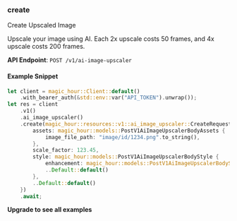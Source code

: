 
### create <a name="create"></a>
Create Upscaled Image

Upscale your image using AI. Each 2x upscale costs 50 frames, and 4x upscale costs 200 frames.

**API Endpoint**: `POST /v1/ai-image-upscaler`

#### Example Snippet

```rust
let client = magic_hour::Client::default()
    .with_bearer_auth(&std::env::var("API_TOKEN").unwrap());
let res = client
    .v1()
    .ai_image_upscaler()
    .create(magic_hour::resources::v1::ai_image_upscaler::CreateRequest {
        assets: magic_hour::models::PostV1AiImageUpscalerBodyAssets {
            image_file_path: "image/id/1234.png".to_string(),
        },
        scale_factor: 123.45,
        style: magic_hour::models::PostV1AiImageUpscalerBodyStyle {
            enhancement: magic_hour::models::PostV1AiImageUpscalerBodyStyleEnhancementEnum::Balanced,
            ..Default::default()
        },
        ..Default::default()
    })
    .await;
```

**Upgrade to see all examples**
